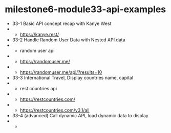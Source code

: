 # milestone6-module33-api-examples

- 33-1 Basic API concept recap with Kanye West
- - https://kanye.rest/
- 33-2 Handle Random User Data with Nested API data
- - random user api
- - https://randomuser.me/
- - https://randomuser.me/api/?results=10
- 33-3 International Travel, Display countries name, capital
- - rest countries api
- - https://restcountries.com/
- - https://restcountries.com/v3.1/all
- 33-4 (advanced) Call dynamic API, load dynamic data to display
- - 